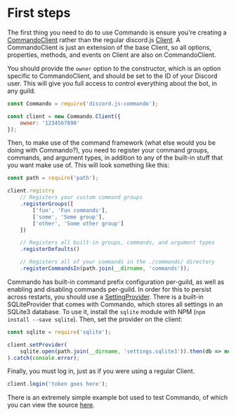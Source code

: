 # First steps
The first thing you need to do to use Commando is ensure you're creating a [CommandoClient](https://discord.js.org/#/docs/commando/master/class/CommandoClient)
rather than the regular discord.js [Client](https://discord.js.org/#/docs/main/master/class/Client).
A CommandoClient is just an extension of the base Client, so all options, properties, methods, and events on Client are also on CommandoClient.

You should provide the `owner` option to the constructor, which is an option specific to CommandoClient, and should be set to the ID of your Discord user.
This will give you full access to control everything about the bot, in any guild.

```javascript
const Commando = require('discord.js-commando');

const client = new Commando.Client({
	owner: '1234567890'
});
```

Then, to make use of the command framework (what else would you be doing with Commando?), you need to register your command groups, commands, and argument types,
in addition to any of the built-in stuff that you want make use of. This will look something like this:

```javascript
const path = require('path');

client.registry
	// Registers your custom command groups
	.registerGroups([
		['fun', 'Fun commands'],
		['some', 'Some group'],
		['other', 'Some other group']
	])

	// Registers all built-in groups, commands, and argument types
	.registerDefaults()

	// Registers all of your commands in the ./commands/ directory
	.registerCommandsIn(path.join(__dirname, 'commands'));
```

Commando has built-in command prefix configuration per-guild, as well as enabling and disabling commands per-guild.
In order for this to persist across restarts, you should use a [SettingProvider](https://discord.js.org/#/docs/commando/master/class/SettingProvider).
There is a built-in SQLiteProvider that comes with Commando, which stores all settings in an SQLite3 database.
To use it, install the `sqlite` module with NPM (`npm install --save sqlite`). Then, set the provider on the client:

```javascript
const sqlite = require('sqlite');

client.setProvider(
	sqlite.open(path.join(__dirname, 'settings.sqlite3')).then(db => new Commando.SQLiteProvider(db))
).catch(console.error);
```

Finally, you must log in, just as if you were using a regular Client.

```javascript
client.login('token goes here');
```

There is an extremely simple example bot used to test Commando, of which you can view the source [here](https://github.com/Gawdl3y/discord.js-commando/tree/master/test).
